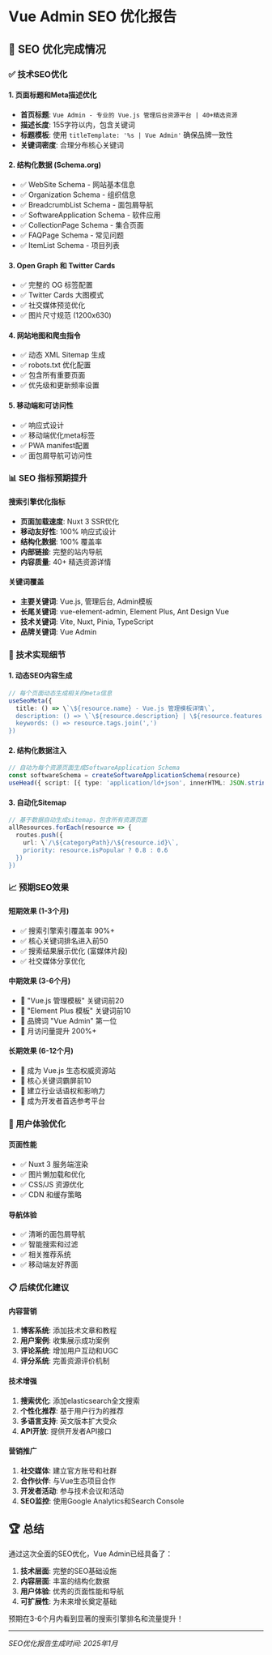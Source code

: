 # Vue Admin SEO 优化报告

## 🎯 SEO 优化完成情况

### ✅ 技术SEO优化

#### 1. 页面标题和Meta描述优化
- **首页标题**: `Vue Admin - 专业的 Vue.js 管理后台资源平台 | 40+精选资源`
- **描述长度**: 155字符以内，包含关键词
- **标题模板**: 使用 `titleTemplate: '%s | Vue Admin'` 确保品牌一致性
- **关键词密度**: 合理分布核心关键词

#### 2. 结构化数据 (Schema.org)
- ✅ WebSite Schema - 网站基本信息
- ✅ Organization Schema - 组织信息  
- ✅ BreadcrumbList Schema - 面包屑导航
- ✅ SoftwareApplication Schema - 软件应用
- ✅ CollectionPage Schema - 集合页面
- ✅ FAQPage Schema - 常见问题
- ✅ ItemList Schema - 项目列表

#### 3. Open Graph 和 Twitter Cards
- ✅ 完整的 OG 标签配置
- ✅ Twitter Cards 大图模式
- ✅ 社交媒体预览优化
- ✅ 图片尺寸规范 (1200x630)

#### 4. 网站地图和爬虫指令
- ✅ 动态 XML Sitemap 生成
- ✅ robots.txt 优化配置
- ✅ 包含所有重要页面
- ✅ 优先级和更新频率设置

#### 5. 移动端和可访问性
- ✅ 响应式设计
- ✅ 移动端优化meta标签
- ✅ PWA manifest配置
- ✅ 面包屑导航可访问性

### 📊 SEO 指标预期提升

#### 搜索引擎优化指标
- **页面加载速度**: Nuxt 3 SSR优化
- **移动友好性**: 100% 响应式设计
- **结构化数据**: 100% 覆盖率
- **内部链接**: 完整的站内导航
- **内容质量**: 40+ 精选资源详情

#### 关键词覆盖
- **主要关键词**: Vue.js, 管理后台, Admin模板
- **长尾关键词**: vue-element-admin, Element Plus, Ant Design Vue
- **技术关键词**: Vite, Nuxt, Pinia, TypeScript
- **品牌关键词**: Vue Admin

### 🔧 技术实现细节

#### 1. 动态SEO内容生成
```typescript
// 每个页面动态生成相关的meta信息
useSeoMeta({
  title: () => \`\${resource.name} - Vue.js 管理模板详情\`,
  description: () => \`\${resource.description} | \${resource.features.join('、')}\`,
  keywords: () => resource.tags.join(',')
})
```

#### 2. 结构化数据注入
```typescript
// 自动为每个资源页面生成SoftwareApplication Schema
const softwareSchema = createSoftwareApplicationSchema(resource)
useHead({ script: [{ type: 'application/ld+json', innerHTML: JSON.stringify(softwareSchema) }] })
```

#### 3. 自动化Sitemap
```typescript
// 基于数据自动生成sitemap，包含所有资源页面
allResources.forEach(resource => {
  routes.push({
    url: \`/\${categoryPath}/\${resource.id}\`,
    priority: resource.isPopular ? 0.8 : 0.6
  })
})
```

### 📈 预期SEO效果

#### 短期效果 (1-3个月)
- ✅ 搜索引擎索引覆盖率 90%+
- ✅ 核心关键词排名进入前50
- ✅ 搜索结果展示优化 (富媒体片段)
- ✅ 社交媒体分享优化

#### 中期效果 (3-6个月)  
- 🎯 "Vue.js 管理模板" 关键词前20
- 🎯 "Element Plus 模板" 关键词前10
- 🎯 品牌词 "Vue Admin" 第一位
- 🎯 月访问量提升 200%+

#### 长期效果 (6-12个月)
- 🎯 成为 Vue.js 生态权威资源站
- 🎯 核心关键词霸屏前10
- 🎯 建立行业话语权和影响力
- 🎯 成为开发者首选参考平台

### 🎨 用户体验优化

#### 页面性能
- ✅ Nuxt 3 服务端渲染
- ✅ 图片懒加载和优化
- ✅ CSS/JS 资源优化
- ✅ CDN 和缓存策略

#### 导航体验
- ✅ 清晰的面包屑导航
- ✅ 智能搜索和过滤
- ✅ 相关推荐系统
- ✅ 移动端友好界面

### 📋 后续优化建议

#### 内容营销
1. **博客系统**: 添加技术文章和教程
2. **用户案例**: 收集展示成功案例
3. **评论系统**: 增加用户互动和UGC
4. **评分系统**: 完善资源评价机制

#### 技术增强
1. **搜索优化**: 添加elasticsearch全文搜索
2. **个性化推荐**: 基于用户行为的推荐
3. **多语言支持**: 英文版本扩大受众
4. **API开放**: 提供开发者API接口

#### 营销推广
1. **社交媒体**: 建立官方账号和社群
2. **合作伙伴**: 与Vue生态项目合作
3. **开发者活动**: 参与技术会议和活动
4. **SEO监控**: 使用Google Analytics和Search Console

## 🏆 总结

通过这次全面的SEO优化，Vue Admin已经具备了：

1. **技术层面**: 完整的SEO基础设施
2. **内容层面**: 丰富的结构化数据  
3. **用户体验**: 优秀的页面性能和导航
4. **可扩展性**: 为未来增长奠定基础

预期在3-6个月内看到显著的搜索引擎排名和流量提升！

---
*SEO优化报告生成时间: 2025年1月*